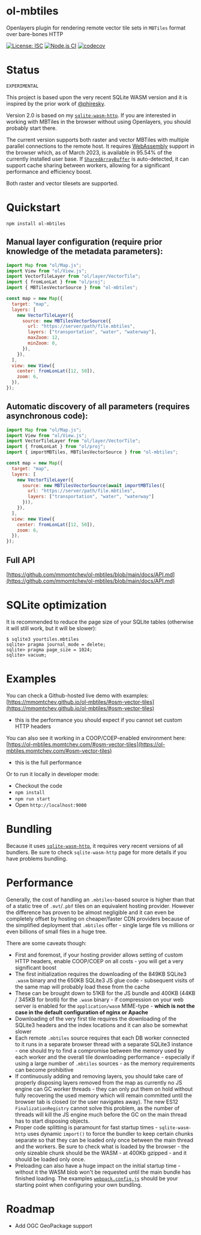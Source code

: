 # ol-mbtiles

Openlayers plugin for rendering remote vector tile sets in `MBTiles` format over bare-bones HTTP

[![License: ISC](https://img.shields.io/github/license/mmomtchev/ol-mbtiles)](https://github.com/mmomtchev/ol-mbtiles/blob/main/LICENSE)
[![Node.js CI](https://github.com/mmomtchev/ol-mbtiles/actions/workflows/node.js.yml/badge.svg)](https://github.com/mmomtchev/ol-mbtiles/actions/workflows/node.js.yml)
[![codecov](https://codecov.io/gh/mmomtchev/ol-mbtiles/branch/main/graph/badge.svg?token=wgDFzZEJRx)](https://codecov.io/gh/mmomtchev/ol-mbtiles)

# Status

`EXPERIMENTAL`

This project is based upon the very recent SQLite WASM version and it is inspired by the prior work of [@phiresky](https://github.com/phiresky/sql.js-httpvfs).

Version 2.0 is based on my [`sqlite-wasm-http`](https://github.com/mmomtchev/sqlite-wasm-http). If you are interested in working with MBTiles in the browser without using Openlayers, you should probably start there.

The current version supports both raster and vector MBTiles with multiple parallel connections to the remote host. It requires [WebAssembly](https://caniuse.com/wasm) support in the browser which, as of March 2023, is available in 95.54% of the currently installed user base. If [`SharedArrayBuffer`](https://web.dev/coop-coep/) is auto-detected, it can support cache sharing between workers, allowing for a significant performance and efficiency boost.

Both raster and vector tilesets are supported.

# Quickstart

```
npm install ol-mbtiles
```

## Manual layer configuration (require prior knowledge of the metadata parameters):

```js
import Map from "ol/Map.js";
import View from "ol/View.js";
import VectorTileLayer from "ol/layer/VectorTile";
import { fromLonLat } from "ol/proj";
import { MBTilesVectorSource } from "ol-mbtiles";

const map = new Map({
  target: "map",
  layers: [
    new VectorTileLayer({
      source: new MBTilesVectorSource({
        url: "https://server/path/file.mbtiles",
        layers: ["transportation", "water", "waterway"],
        maxZoom: 12,
        minZoom: 0,
      }),
    }),
  ],
  view: new View({
    center: fromLonLat([12, 50]),
    zoom: 6,
  }),
});
```

## Automatic discovery of all parameters (requires asynchronous code):

```js
import Map from "ol/Map.js";
import View from "ol/View.js";
import VectorTileLayer from "ol/layer/VectorTile";
import { fromLonLat } from "ol/proj";
import { importMBTiles, MBTilesVectorSource } from "ol-mbtiles";

const map = new Map({
  target: "map",
  layers: [
    new VectorTileLayer({
      source: new MBTilesVectorSource(await importMBTiles({
        url: "https://server/path/file.mbtiles",
        layers: ["transportation", "water", "waterway"]
      })),
    }),
  ],
  view: new View({
    center: fromLonLat([12, 50]),
    zoom: 6,
  }),
});
```

## Full API

[https://github.com/mmomtchev/ol-mbtiles/blob/main/docs/API.md](https://github.com/mmomtchev/ol-mbtiles/blob/main/docs/API.md)

# SQLite optimization

It is recommended to reduce the page size of your SQLite tables (otherwise it will still work, but it will be slower):

```
$ sqlite3 yourtiles.mbtiles
sqlite> pragma journal_mode = delete;
sqlite> pragma page_size = 1024;
sqlite> vacuum;
```

# Examples

You can check a Github-hosted live demo with examples: [https://mmomtchev.github.io/ol-mbtiles/#osm-vector-tiles](https://mmomtchev.github.io/ol-mbtiles/#osm-vector-tiles)
- this is the performance you should expect if you cannot set custom HTTP headers

You can also see it working in a COOP/COEP-enabled environment here: [https://ol-mbtiles.momtchev.com/#osm-vector-tiles](https://ol-mbtiles.momtchev.com/#osm-vector-tiles)
- this is the full performance

Or to run it locally in developer mode:

- Checkout the code
- `npm install`
- `npm run start`
- Open `http://localhost:9000`

# Bundling

Because it uses [`sqlite-wasm-http`](https://github.com/mmomtchev/sqlite-wasm-http), it requires very recent versions of all bundlers. Be sure to check `sqlite-wasm-http` page for more details if you have problems bundling.

# Performance

Generally, the cost of handling an `.mbtiles`-based source is higher than that of a static tree of `.mvt`/`.pbf` tiles on an equivalent hosting provider. However the difference has proven to be almost negligible and it can even be completely offset by hosting on cheaper/faster CDN providers because of the simplified deployment that `.mbtiles` offer - single large file vs millions or even billions of small files in a huge tree.

There are some caveats though:

- First and foremost, if your hosting provider allows setting of custom HTTP headers, enable COOP/COEP on all costs - you will get a very significant boost
- The first initialization requires the downloading of the 849KB SQLite3 `.wasm` binary and the 650KB SQLite3 JS glue code - subsequent visits of the same map will probably load these from the cache
- These can be brought down to 51KB for the JS bundle and 400KB (44KB / 345KB for brotli) for the `.wasm` binary - if compression on your web server is enabled for the `application/wasm` MIME-type - **which is not the case in the default configuration of nginx or Apache**
- Downloading of the very first tile requires the downloading of the SQLite3 headers and the index locations and it can also be somewhat slower
- Each remote `.mbtiles` source requires that each DB worker connected to it runs in a separate browser thread with a separate SQLite3 instance - one should try to find a compromise between the memory used by each worker and the overall tile downloading performance - especially if using a large number of `.mbtiles` sources - as the memory requirements can become prohibitive
- If continuously adding and removing layers, you should take care of properly disposing layers removed from the map as currently no JS engine can GC worker threads - they can only put them on hold without fully recovering the used memory which will remain committed until the browser tab is closed (or the user navigates away). The new ES12 `FinalizationRegistry` cannot solve this problem, as the number of threads will kill the JS engine much before the GC on the main thread has to start disposing objects.
- Proper code splitting is paramount for fast startup times - `sqlite-wasm-http` uses dynamic `import()` to force the bundler to keep certain chunks separate so that they can be loaded only once between the main thread and the workers. Be sure to check what is loaded by the browser - the only sizeable chunk should be the WASM - at 400Kb gzipped - and it should be loaded only once.
- Preloading can also have a huge impact on the initial startup time - without it the WASM blob won't be requested until the main bundle has finished loading. The examples [`webpack.config.js`](https://github.com/mmomtchev/ol-mbtiles/blob/main/webpack.config.cjs) should be your starting point when configuring your own bundling.

# Roadmap

* Add OGC GeoPackage support
